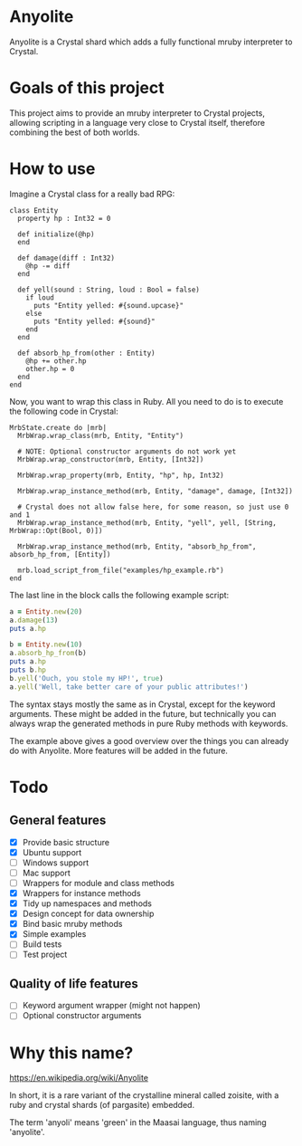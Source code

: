 # Anyolite

Anyolite is a Crystal shard which adds a fully functional mruby interpreter to Crystal.

# Goals of this project

This project aims to provide an mruby interpreter to Crystal projects, allowing scripting in a language very close to Crystal itself, therefore combining the best of both worlds.

# How to use

Imagine a Crystal class for a really bad RPG:

```crystal
class Entity
  property hp : Int32 = 0

  def initialize(@hp)
  end

  def damage(diff : Int32)
    @hp -= diff
  end

  def yell(sound : String, loud : Bool = false)
    if loud
      puts "Entity yelled: #{sound.upcase}"
    else
      puts "Entity yelled: #{sound}"
    end
  end

  def absorb_hp_from(other : Entity)
    @hp += other.hp
    other.hp = 0
  end
end
```

Now, you want to wrap this class in Ruby. All you need to do is to execute the following code in Crystal:

```crystal
MrbState.create do |mrb|
  MrbWrap.wrap_class(mrb, Entity, "Entity")
  
  # NOTE: Optional constructor arguments do not work yet
  MrbWrap.wrap_constructor(mrb, Entity, [Int32])

  MrbWrap.wrap_property(mrb, Entity, "hp", hp, Int32)
  
  MrbWrap.wrap_instance_method(mrb, Entity, "damage", damage, [Int32])

  # Crystal does not allow false here, for some reason, so just use 0 and 1
  MrbWrap.wrap_instance_method(mrb, Entity, "yell", yell, [String, MrbWrap::Opt(Bool, 0)])

  MrbWrap.wrap_instance_method(mrb, Entity, "absorb_hp_from", absorb_hp_from, [Entity])

  mrb.load_script_from_file("examples/hp_example.rb")
end
```

The last line in the block calls the following example script:

```ruby
a = Entity.new(20)
a.damage(13)
puts a.hp

b = Entity.new(10)
a.absorb_hp_from(b)
puts a.hp
puts b.hp
b.yell('Ouch, you stole my HP!', true)
a.yell('Well, take better care of your public attributes!')
```

The syntax stays mostly the same as in Crystal, except for the keyword arguments.
These might be added in the future, but technically you can always wrap the generated methods in pure Ruby methods with keywords.

The example above gives a good overview over the things you can already do with Anyolite.
More features will be added in the future.

# Todo

## General features

* [X] Provide basic structure
* [X] Ubuntu support
* [ ] Windows support
* [ ] Mac support
* [ ] Wrappers for module and class methods
* [X] Wrappers for instance methods
* [X] Tidy up namespaces and methods
* [X] Design concept for data ownership
* [X] Bind basic mruby methods
* [X] Simple examples
* [ ] Build tests
* [ ] Test project

## Quality of life features

* [ ] Keyword argument wrapper (might not happen)
* [ ] Optional constructor arguments

# Why this name?

https://en.wikipedia.org/wiki/Anyolite

In short, it is a rare variant of the crystalline mineral called zoisite, with a ruby and crystal shards (of pargasite) embedded.

The term 'anyoli' means 'green' in the Maasai language, thus naming 'anyolite'.
